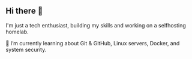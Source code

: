 ## Hi there 👋

I'm just a tech enthusiast, building my skills and working on a selfhosting homelab.

🌱 I’m currently learning about Git & GitHub, Linux servers, Docker, and system security.
<!--
**notledown/notledown** is a ✨ _special_ ✨ repository because its `README.md` (this file) appears on your GitHub profile.

Here are some ideas to get you started:

- 🔭 I’m currently working on ...
- 🌱 I’m currently learning ...
- 👯 I’m looking to collaborate on ...
- 🤔 I’m looking for help with ...
- 💬 Ask me about ...
- 📫 How to reach me: ...
- 😄 Pronouns: ...
- ⚡ Fun fact: ...
-->
